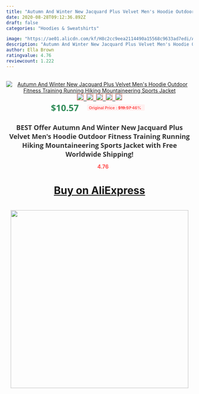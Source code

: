 ```yaml
---
title: "Autumn And Winter New Jacquard Plus Velvet Men's Hoodie Outdoor Fitness Training Running Hiking Mountaineering Sports Jacket"
date: 2020-08-28T09:12:36.892Z
draft: false
categories: "Hoodies & Sweatshirts"

image: "https://ae01.alicdn.com/kf/H8c2cc9eea2114490a15568c9633ad7edi/Autumn-And-Winter-New-Jacquard-Plus-Velvet-Men-s-Hoodie-Outdoor-Fitness-Training-Running-Hiking-Mountaineering.jpg"
description: "Autumn And Winter New Jacquard Plus Velvet Men's Hoodie Outdoor Fitness Training Running Hiking Mountaineering Sports Jacket"
author: Ella Brown
ratingvalue: 4.76
reviewcount: 1.222
---
```

<br>
<div style="text-align: center;">
<a href="https://s.click.aliexpress.com/e/_ANTcsN" target="_blank" rel="nofollow noopener noreferrer"><img alt="Autumn And Winter New Jacquard Plus Velvet Men's Hoodie Outdoor Fitness Training Running Hiking Mountaineering Sports Jacket" class="magnifier-image" src="https://ae01.alicdn.com/kf/H8c2cc9eea2114490a15568c9633ad7edi/Autumn-And-Winter-New-Jacquard-Plus-Velvet-Men-s-Hoodie-Outdoor-Fitness-Training-Running-Hiking-Mountaineering.jpg_640x640.jpg">
<br>
<img style="border:1px solid salmon" src="https://ae01.alicdn.com/kf/H8c2cc9eea2114490a15568c9633ad7edi/Autumn-And-Winter-New-Jacquard-Plus-Velvet-Men-s-Hoodie-Outdoor-Fitness-Training-Running-Hiking-Mountaineering.jpg_120x120.jpg">&nbsp;&nbsp;<img style="border:1px solid salmon" src="https://ae01.alicdn.com/kf/H218fe6d1a4ab4e8f83c0cd7f32464092f/Autumn-And-Winter-New-Jacquard-Plus-Velvet-Men-s-Hoodie-Outdoor-Fitness-Training-Running-Hiking-Mountaineering.jpg_120x120.jpg">&nbsp;&nbsp;<img style="border:1px solid salmon" src="https://ae01.alicdn.com/kf/H723a43e463df4a9f91616ef4b70749a3N/Autumn-And-Winter-New-Jacquard-Plus-Velvet-Men-s-Hoodie-Outdoor-Fitness-Training-Running-Hiking-Mountaineering.jpg_120x120.jpg">&nbsp;&nbsp;<img style="border:1px solid salmon" src="https://ae01.alicdn.com/kf/H6bc6d3777fe74f05866ae1cfca536ca6P/Autumn-And-Winter-New-Jacquard-Plus-Velvet-Men-s-Hoodie-Outdoor-Fitness-Training-Running-Hiking-Mountaineering.jpg_120x120.jpg">&nbsp;&nbsp;<img style="border:1px solid salmon" src="https://ae01.alicdn.com/kf/He036a4e22f094153905dd3840639a455H/Autumn-And-Winter-New-Jacquard-Plus-Velvet-Men-s-Hoodie-Outdoor-Fitness-Training-Running-Hiking-Mountaineering.jpg_120x120.jpg"></a></div><br0>
<div style="text-align: center;"><span style="background-color: white; border: 0px; box-sizing: border-box; color: seagreen; display: inline-block; font-family: &quot;open sans&quot; , &quot;arial&quot; , &quot;helvetica&quot; , sans-serif , &quot;heiti&quot;; font-size: 24px; font-stretch: inherit; font-weight: 700; line-height: inherit; margin: 0px 10px 0px 0px; padding: 0px; vertical-align: middle;">$10.57 </span>
<span style="background: rgb(255 , 241 , 241); border-radius: 3px; border: 0px; box-sizing: border-box; color: #ff4747; display: inline-block; font-family: inherit; font-size: 12px; font-stretch: inherit; font-style: inherit; font-variant: inherit; font-weight: 600; line-height: inherit; margin: 0px; padding: 2px 5px; transform: scale(0.9); vertical-align: middle;">Original Price : <b style="text-decoration: line-through;">$19.57 </b> 46%&nbsp;&nbsp;</span></div>
<h1 style="color: #333333; display: inline-block; font-family: &quot;open sans&quot; , &quot;arial&quot; , &quot;helvetica&quot; , sans-serif , &quot;heiti&quot;; font-size: 18px; font-stretch: inherit; font-weight: 700; text-align: center;">BEST Offer Autumn And Winter New Jacquard Plus Velvet Men's Hoodie Outdoor Fitness Training Running Hiking Mountaineering Sports Jacket with Free Worldwide Shipping!</h1>
<div style="color: #ff4747; text-align: center;">
<img src="https://4.bp.blogspot.com/-M0ZcTcb-5uY/XleCXlxnR4I/AAAAAAAAAEc/OrjgMkXV1oMQFaCRZj5HQwOCBcu3w1FegCPcBGAYYCw/s1600/star.png" style="height: 15px;">&nbsp;<b>4.76</b></div>
<div class="button_cont" align="center"><a class="buynow_a" href="https://s.click.aliexpress.com/e/_ANTcsN" target="_blank" rel="nofollow noopener noreferrer"><H1>Buy on AliExpress</H1></a></div><br>
<div class="separator" style="clear: both; text-align: center;">
<img src="https://lh3.googleusercontent.com/-pTy5HemUv9M/XlePHvY0dAI/AAAAAAAAAE4/0nX5iRUoIWY8eMW9Dpxeirr157OZliDIgCLcBGAsYHQ/s1600/badge.gif" width="480">
</div>
